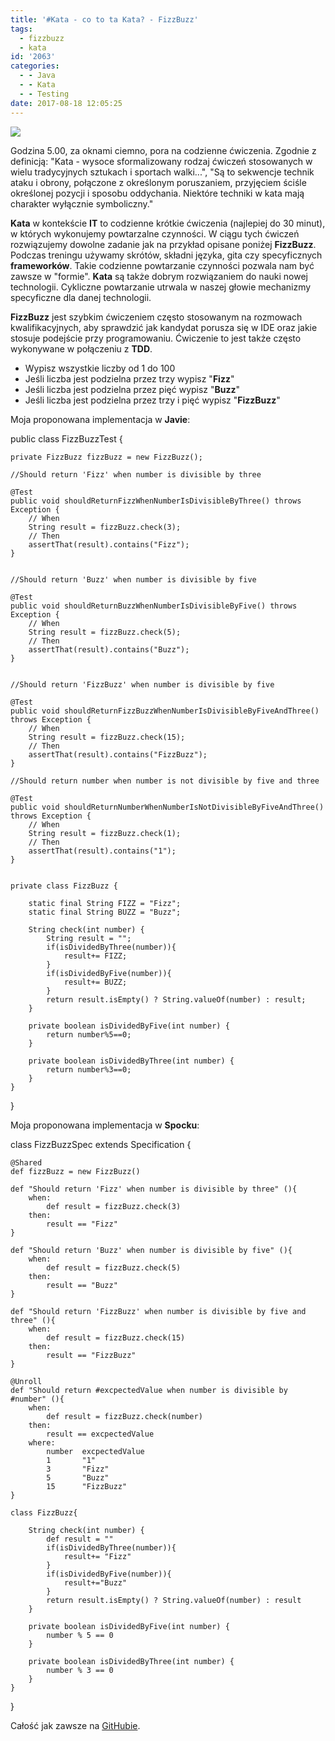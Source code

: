 ```yaml
---
title: '#Kata - co to ta Kata? - FizzBuzz'
tags:
  - fizzbuzz
  - kata
id: '2063'
categories:
  - - Java
  - - Kata
  - - Testing
date: 2017-08-18 12:05:25
---
```


[![](http://codecouple.pl/wp-content/uploads/2017/08/katas.png)](http://codecouple.pl/wp-content/uploads/2017/08/katas.png)

Godzina 5.00, za oknami ciemno, pora na codzienne ćwiczenia. Zgodnie z definicją: "Kata - wysoce sformalizowany rodzaj ćwiczeń stosowanych w wielu tradycyjnych sztukach i sportach walki...", "Są to sekwencje technik ataku i obrony, połączone z określonym poruszaniem, przyjęciem ściśle określonej pozycji i sposobu oddychania. Niektóre techniki w kata mają charakter wyłącznie symboliczny."
<!-- more -->
**Kata** w kontekście **IT** to codzienne krótkie ćwiczenia (najlepiej do 30 minut), w których wykonujemy powtarzalne czynności. W ciągu tych ćwiczeń rozwiązujemy dowolne zadanie jak na przykład opisane poniżej **FizzBuzz**. Podczas treningu używamy skrótów, składni języka, gita czy specyficznych **frameworków**. Takie codzienne powtarzanie czynności pozwala nam być zawsze w "formie". **Kata** są także dobrym rozwiązaniem do nauki nowej technologii. Cykliczne powtarzanie utrwala w naszej głowie mechanizmy specyficzne dla danej technologii.

**FizzBuzz** jest szybkim ćwiczeniem często stosowanym na rozmowach kwalifikacyjnych, aby sprawdzić jak kandydat porusza się w IDE oraz jakie stosuje podejście przy programowaniu. Ćwiczenie to jest także często wykonywane w połączeniu z **TDD**.

*   Wypisz wszystkie liczby od 1 do 100
*   Jeśli liczba jest podzielna przez trzy wypisz "**Fizz**"
*   Jeśli liczba jest podzielna przez pięć wypisz "**Buzz**"
*   Jeśli liczba jest podzielna przez trzy i pięć wypisz "**FizzBuzz**"

Moja proponowana implementacja w **Javie**:

public class FizzBuzzTest {

    private FizzBuzz fizzBuzz = new FizzBuzz();

    //Should return 'Fizz' when number is divisible by three

    @Test
    public void shouldReturnFizzWhenNumberIsDivisibleByThree() throws Exception {
        // When
        String result = fizzBuzz.check(3);
        // Then
        assertThat(result).contains("Fizz");
    }


    //Should return 'Buzz' when number is divisible by five

    @Test
    public void shouldReturnBuzzWhenNumberIsDivisibleByFive() throws Exception {
        // When
        String result = fizzBuzz.check(5);
        // Then
        assertThat(result).contains("Buzz");
    }


    //Should return 'FizzBuzz' when number is divisible by five

    @Test
    public void shouldReturnFizzBuzzWhenNumberIsDivisibleByFiveAndThree() throws Exception {
        // When
        String result = fizzBuzz.check(15);
        // Then
        assertThat(result).contains("FizzBuzz");
    }

    //Should return number when number is not divisible by five and three

    @Test
    public void shouldReturnNumberWhenNumberIsNotDivisibleByFiveAndThree() throws Exception {
        // When
        String result = fizzBuzz.check(1);
        // Then
        assertThat(result).contains("1");
    }


    private class FizzBuzz {

        static final String FIZZ = "Fizz";
        static final String BUZZ = "Buzz";

        String check(int number) {
            String result = "";
            if(isDividedByThree(number)){
                result+= FIZZ;
            }
            if(isDividedByFive(number)){
                result+= BUZZ;
            }
            return result.isEmpty() ? String.valueOf(number) : result;
        }

        private boolean isDividedByFive(int number) {
            return number%5==0;
        }

        private boolean isDividedByThree(int number) {
            return number%3==0;
        }
    }

}

Moja proponowana implementacja w **Spocku**:

class FizzBuzzSpec extends Specification {

    @Shared
    def fizzBuzz = new FizzBuzz()

    def "Should return 'Fizz' when number is divisible by three" (){
        when:
            def result = fizzBuzz.check(3)
        then:
            result == "Fizz"
    }

    def "Should return 'Buzz' when number is divisible by five" (){
        when:
            def result = fizzBuzz.check(5)
        then:
            result == "Buzz"
    }

    def "Should return 'FizzBuzz' when number is divisible by five and three" (){
        when:
            def result = fizzBuzz.check(15)
        then:
            result == "FizzBuzz"
    }

    @Unroll
    def "Should return #excpectedValue when number is divisible by #number" (){
        when:
            def result = fizzBuzz.check(number)
        then:
            result == excpectedValue
        where:
            number  excpectedValue
            1       "1"
            3       "Fizz"
            5       "Buzz"
            15      "FizzBuzz"
    }

    class FizzBuzz{

        String check(int number) {
            def result = ""
            if(isDividedByThree(number)){
                result+= "Fizz"
            }
            if(isDividedByFive(number)){
                result+="Buzz"
            }
            return result.isEmpty() ? String.valueOf(number) : result
        }

        private boolean isDividedByFive(int number) {
            number % 5 == 0
        }

        private boolean isDividedByThree(int number) {
            number % 3 == 0
        }
    }

}

Całość jak zawsze na [GitHubie](https://github.com/kchrusciel/Katas).